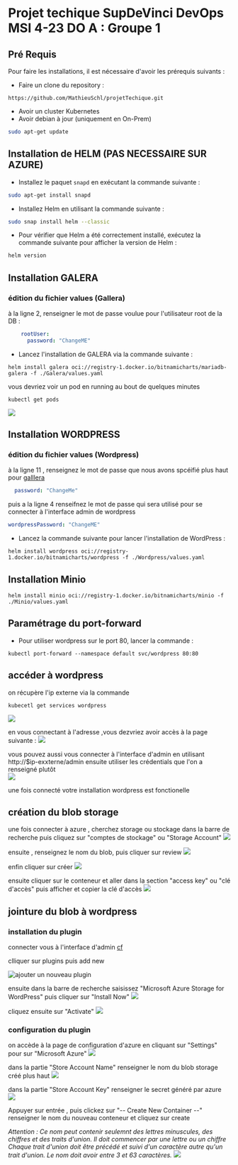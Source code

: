 # Projet techique SupDeVinci DevOps MSI 4-23 DO A : Groupe 1

## Pré Requis 

Pour faire les installations, il est nécessaire d'avoir les prérequis suivants :

- Faire un clone du repository :
```
https://github.com/MathieuSchl/projetTechique.git
```
- Avoir un cluster Kubernetes 
- Avoir debian à jour (uniquement en On-Prem)

```sh
sudo apt-get update
```

## Installation de HELM (PAS NECESSAIRE SUR AZURE)

- Installez le paquet `snapd` en exécutant la commande suivante : 

```sh
sudo apt-get install snapd
```

- Installez Helm en utilisant la commande suivante : 

```sh
sudo snap install helm --classic
```

- Pour vérifier que Helm a été correctement installé, exécutez la commande suivante pour afficher la version de Helm : 

```sh
helm version
```
## Installation GALERA
### édition du fichier values (Gallera)
à la ligne 2, renseigner le mot de passe voulue pour l'utilisateur root de la DB :
```yaml
    rootUser:
      password: "ChangeME"
```

- Lancez l'installation de GALERA via la commande suivante : 

```shell
helm install galera oci://registry-1.docker.io/bitnamicharts/mariadb-galera -f ./Galera/values.yaml
```

vous devriez voir un pod en running au bout de quelques minutes 
```shell
kubectl get pods 
```
![](img/Galera/pod.jpg)

## Installation WORDPRESS

### édition du fichier values (Wordpress)

à la ligne 11 , renseignez le mot de passe que nous avons spcéifié plus haut pour [galllera](#édition-du-fichier-values-gallera)
```yaml
  password: "ChangeMe"
```
puis a la ligne 4 renseifnez le mot de passe qui sera utilisé pour se connecter à l'interface admin de wordpress 
```yaml
wordpressPassword: "ChangeME"
```

- Lancez la commande suivante pour lancer l'installation de WordPress :

```shell
helm install wordpress oci://registry-1.docker.io/bitnamicharts/wordpress -f ./Wordpress/values.yaml
```

## Installation Minio 
```shell
helm install minio oci://registry-1.docker.io/bitnamicharts/minio -f ./Minio/values.yaml
```

## Paramétrage du port-forward

- Pour utiliser wordpress sur le port 80, lancer la commande :

```shell
kubectl port-forward --namespace default svc/wordpress 80:80
```

## accéder à  wordpress 
on récupère l'ip externe via la commande 
```shell
kubecetl get services wordpress 
```
![](img/Azure/get-services.jpg)

en vous connectant à l'adresse ,vous dezvriez avoir accès à la page suivante :
![](img/Wordpress/homePage.jpg)

vous pouvez aussi vous connecter à l'interface  d'admin en  utilisant http://$ip-exxterne/admin
ensuite utiliser les crédentials que l'on a renseigné plutôt  
![](img/Wordpress/Admin.jpg)

une fois connecté votre installation wordpress est fonctionelle 


## création du blob storage 
une fois connecter à azure ,  cherchez storage ou  stockage dans la barre de recherche  puis cliquez sur "comptes de stockage" ou "Storage Account"
![](img/Azure/blob%20sotrage%201.png)

ensuite , renseignez le nom du blob, puis cliquer sur review
![](img/Azure/blob%20sotrage%202.png)

enfin cliquer sur créer 
![](img/Azure/blob%20sotrage%203.png)

ensuite cliquer sur le conteneur et aller dans la section "access key" ou "clé d'accès" puis afficher et copier la clé d'accès 
![](img/Azure/access%20keys.png)



## jointure du blob à wordpress 
### installation du plugin
connecter vous à l'interface d'admin [cf](#accéder-à-wordpress)

clliquer sur plugins puis add new 

![ajouter un nouveau plugin](img/Wordpress/add-new-plugin.jpg)


ensuite dans la barre de recherche saisissez "Microsoft Azure Storage for WordPress" puis cliquer sur "Install Now"
![](img/Wordpress/install-plugin.jpg)

cliquez ensuite sur "Activate"
![](img/Wordpress/activate.jpg)
### configuration du plugin 
on accède à la page de configuration d'azure  en cliquant sur "Settings" pour sur "Microsoft Azure"
![](img/Wordpress/Azure-Setting.jpg)

dans la partie "Store Account Name"	 renseigner le nom du blob storage créé plus haut 
![](img/Wordpress/storeaccountName.jpg)

dans la partie "Store Account Key" renseigner le secret généré par azure   
![](img/Wordpress/Store%20Account%20Key.jpg)

Appuyer sur entrée , puis clickez sur "-- Create New Container --"  renseigner le nom du nouveau conteneur et cliquez sur  create 

*Attention :*
*Ce nom peut contenir seulemnt des lettres minuscules, des chiffres et des traits d'union. Il doit commencer par une lettre ou un chiffre* *Chaque trait d'union doit être précédé et suivi d'un caractère autre qu'un trait d'union. Le nom doit avoir entre 3 et 63 caractères.*
![](img/Wordpress/create%20conteneur.jpg)



